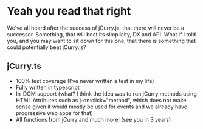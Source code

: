 # Yeah you read that right

We've all heard after the success of jCurry.js, that there will never be a successor. Something, that will beat its simplicity, DX and API. What if I told you, and you may want to sit down for this one, that there is something that could potentially beat jCurry.js?

## jCurry.ts

- 100% test coverage (I've never written a test in my life)
- Fully written in typescript
- In-DOM support (what? I think the idea was to run jCurry methods using HTML Attributes such as j-on:click="method", which does not make sense given it would mostly be used for events and we already have progressive web apps for that)
- All functions from jCurry and much more! (see you in 3 years)

